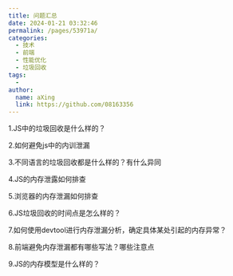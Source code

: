 ```yaml
---
title: 问题汇总
date: 2024-01-21 03:32:46
permalink: /pages/53971a/
categories:
  - 技术
  - 前端
  - 性能优化
  - 垃圾回收
tags:
  - 
author: 
  name: aXing
  link: https://github.com/08163356
---
```

1.JS中的垃圾回收是什么样的？

2.如何避免js中的内训泄漏

3.不同语言的垃圾回收都是什么样的？有什么异同

4.JS的内存泄露如何排查

5.浏览器的内存泄漏如何排查

6.JS垃圾回收的时间点是怎么样的？

7.如何使用devtool进行内存泄漏分析，确定具体某处引起的内存异常？

8.前端避免内存泄漏都有哪些写法？哪些注意点

9.JS的内存模型是什么样的？



